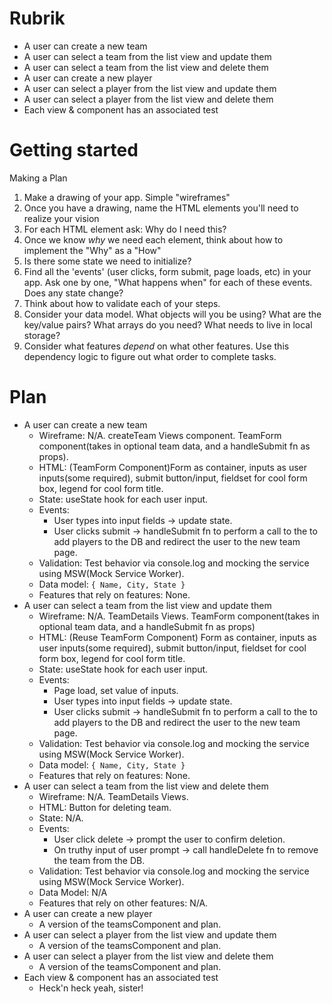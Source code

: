 # Rubrik 
- A user can create a new team
- A user can select a team from the list view and update them
- A user can select a team from the list view and delete them
- A user can create a new player
- A user can select a player from the list view and update them
- A user can select a player from the list view and delete them
- Each view & component has an associated test


# Getting started
Making a Plan 
1. Make a drawing of your app. Simple "wireframes"
2. Once you have a drawing, name the HTML elements you'll need to realize your vision
3. For each HTML element ask: Why do I need this?
4. Once we know _why_ we need each element, think about how to implement the "Why" as a "How"
5. Is there some state we need to initialize?
6. Find all the 'events' (user clicks, form submit, page loads, etc) in your app. Ask one by one, "What happens when" for each of these events. Does any state change?
7. Think about how to validate each of your steps.
8. Consider your data model. What objects will you be using? What are the key/value pairs? What arrays do you need? What needs to live in local storage?
9. Consider what features _depend_ on what other features. Use this dependency logic to figure out what order to complete tasks.


# Plan
- A user can create a new team
    - Wireframe: N/A. createTeam Views component. TeamForm component(takes in optional team data, and a handleSubmit fn as props).
    - HTML: (TeamForm Component)Form as container, inputs as user inputs(some required), submit button/input, fieldset for cool form box, legend for cool form title.
    - State: useState hook for each user input. 
    - Events: 
        - User types into input fields -> update state. 
        - User clicks submit -> handleSubmit fn to perform a call to the to add players to the DB and redirect the user to the new team page.
    - Validation: Test behavior via console.log and mocking the service using MSW(Mock Service Worker).
    - Data model: ```{ Name, City, State }```
    - Features that rely on features: None. 
- A user can select a team from the list view and update them
    - Wireframe: N/A. TeamDetails Views. TeamForm component(takes in optional team data, and a handleSubmit fn as props)
    - HTML: (Reuse TeamForm Component) Form as container, inputs as user inputs(some required), submit button/input, fieldset for cool form box, legend for cool form title.
    - State: useState hook for each user input. 
    - Events: 
        - Page load, set value of inputs. 
        - User types into input fields -> update state. 
        - User clicks submit -> handleSubmit fn to perform a call to the to add players to the DB and redirect the user to the new team page.
    - Validation: Test behavior via console.log and mocking the service using MSW(Mock Service Worker).
    - Data model: ```{ Name, City, State }```
    - Features that rely on features: None. 
- A user can select a team from the list view and delete them
    - Wireframe: N/A. TeamDetails Views. 
    - HTML: Button for deleting team.
    - State: N/A.
    - Events: 
        - User click delete -> prompt the user to confirm deletion.
        - On truthy input of user prompt -> call handleDelete fn to remove the team from the DB.
    - Validation: Test behavior via console.log and mocking the service using MSW(Mock Service Worker).
    - Data Model: N/A
    - Features that rely on other features: N/A.
- A user can create a new player
    - A version of the teamsComponent and plan. 
- A user can select a player from the list view and update them
    - A version of the teamsComponent and plan. 
- A user can select a player from the list view and delete them
    - A version of the teamsComponent and plan. 
- Each view & component has an associated test
    - Heck'n heck yeah, sister! 

